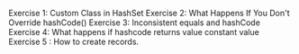 Exercise 1: Custom Class in HashSet
Exercise 2: What Happens If You Don't Override hashCode()
Exercise 3: Inconsistent equals and hashCode
Exercise 4: What happens if hashcode returns value constant value
Exercise 5 : How to create records.
